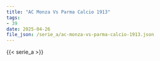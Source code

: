 ```yaml
---
title: "AC Monza Vs Parma Calcio 1913"
tags:
- 39
date: 2025-04-26
file_json: /serie_a/ac-monza-vs-parma-calcio-1913.json
---
```


{{< serie_a >}}
